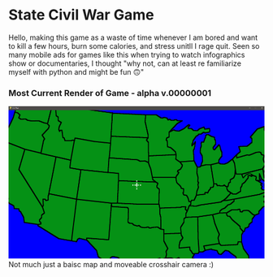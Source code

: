 <h1>State Civil War Game</h1>
<p>Hello, making this game as a waste of time whenever I am bored and want to kill a few hours, burn some calories, and stress unitll I rage quit. Seen so many mobile ads for games like this when trying to watch infographics show or documentaries, I thought "why not, can at least re familiarize myself with python and might be fun 🙃"</p>
<h3>Most Current Render of Game - alpha v.00000001</h3>

<img src="./game_render.png" height=300 >
<figcaption>Not much just a baisc map and moveable crosshair camera :)</figcaption>

